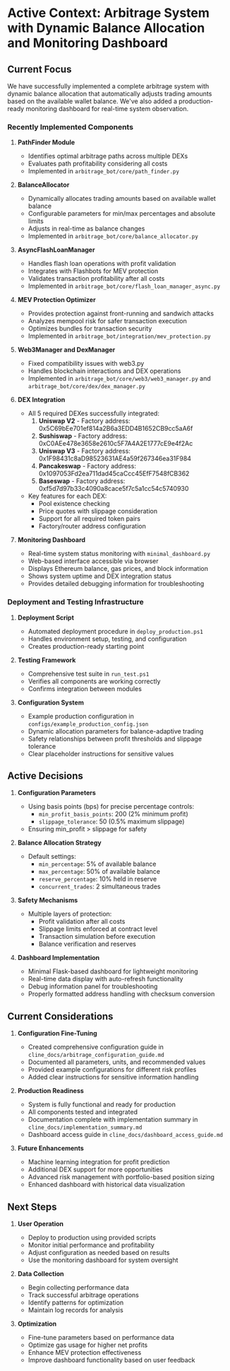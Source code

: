 # Active Context: Arbitrage System with Dynamic Balance Allocation and Monitoring Dashboard

## Current Focus

We have successfully implemented a complete arbitrage system with dynamic balance allocation that automatically adjusts trading amounts based on the available wallet balance. We've also added a production-ready monitoring dashboard for real-time system observation.

### Recently Implemented Components

1. **PathFinder Module**
   - Identifies optimal arbitrage paths across multiple DEXs
   - Evaluates path profitability considering all costs
   - Implemented in `arbitrage_bot/core/path_finder.py`

2. **BalanceAllocator**
   - Dynamically allocates trading amounts based on available wallet balance
   - Configurable parameters for min/max percentages and absolute limits
   - Adjusts in real-time as balance changes
   - Implemented in `arbitrage_bot/core/balance_allocator.py`

3. **AsyncFlashLoanManager**
   - Handles flash loan operations with profit validation
   - Integrates with Flashbots for MEV protection
   - Validates transaction profitability after all costs
   - Implemented in `arbitrage_bot/core/flash_loan_manager_async.py`

4. **MEV Protection Optimizer**
   - Provides protection against front-running and sandwich attacks
   - Analyzes mempool risk for safer transaction execution
   - Optimizes bundles for transaction security
   - Implemented in `arbitrage_bot/integration/mev_protection.py`

5. **Web3Manager and DexManager**
   - Fixed compatibility issues with web3.py
   - Handles blockchain interactions and DEX operations
   - Implemented in `arbitrage_bot/core/web3/web3_manager.py` and `arbitrage_bot/core/dex/dex_manager.py`
   
6. **DEX Integration**
   - All 5 required DEXes successfully integrated:
     1. **Uniswap V2** - Factory address: 0x5C69bEe701ef814a2B6a3EDD4B1652CB9cc5aA6f
     2. **Sushiswap** - Factory address: 0xC0AEe478e3658e2610c5F7A4A2E1777cE9e4f2Ac
     3. **Uniswap V3** - Factory address: 0x1F98431c8aD98523631AE4a59f267346ea31F984
     4. **Pancakeswap** - Factory address: 0x1097053Fd2ea711dad45caCcc45EfF7548fCB362
     5. **Baseswap** - Factory address: 0xf5d7d97b33c4090a8cace5f7c5a1cc54c5740930
   - Key features for each DEX:
     - Pool existence checking
     - Price quotes with slippage consideration
     - Support for all required token pairs
     - Factory/router address configuration

7. **Monitoring Dashboard**
   - Real-time system status monitoring with `minimal_dashboard.py`
   - Web-based interface accessible via browser
   - Displays Ethereum balance, gas prices, and block information
   - Shows system uptime and DEX integration status
   - Provides detailed debugging information for troubleshooting

### Deployment and Testing Infrastructure

1. **Deployment Script**
   - Automated deployment procedure in `deploy_production.ps1`
   - Handles environment setup, testing, and configuration
   - Creates production-ready starting point

2. **Testing Framework**
   - Comprehensive test suite in `run_test.ps1`
   - Verifies all components are working correctly
   - Confirms integration between modules

3. **Configuration System**
   - Example production configuration in `configs/example_production_config.json`
   - Dynamic allocation parameters for balance-adaptive trading
   - Safety relationships between profit thresholds and slippage tolerance
   - Clear placeholder instructions for sensitive values

## Active Decisions

1. **Configuration Parameters**
   - Using basis points (bps) for precise percentage controls:
     - `min_profit_basis_points`: 200 (2% minimum profit)
     - `slippage_tolerance`: 50 (0.5% maximum slippage)
   - Ensuring min_profit > slippage for safety

2. **Balance Allocation Strategy**
   - Default settings:
     - `min_percentage`: 5% of available balance
     - `max_percentage`: 50% of available balance
     - `reserve_percentage`: 10% held in reserve
     - `concurrent_trades`: 2 simultaneous trades

3. **Safety Mechanisms**
   - Multiple layers of protection:
     - Profit validation after all costs
     - Slippage limits enforced at contract level
     - Transaction simulation before execution
     - Balance verification and reserves

4. **Dashboard Implementation**
   - Minimal Flask-based dashboard for lightweight monitoring
   - Real-time data display with auto-refresh functionality
   - Debug information panel for troubleshooting
   - Properly formatted address handling with checksum conversion

## Current Considerations

1. **Configuration Fine-Tuning**
   - Created comprehensive configuration guide in `cline_docs/arbitrage_configuration_guide.md`
   - Documented all parameters, units, and recommended values
   - Provided example configurations for different risk profiles
   - Added clear instructions for sensitive information handling

2. **Production Readiness**
   - System is fully functional and ready for production
   - All components tested and integrated
   - Documentation complete with implementation summary in `cline_docs/implementation_summary.md`
   - Dashboard access guide in `cline_docs/dashboard_access_guide.md`

3. **Future Enhancements**
   - Machine learning integration for profit prediction
   - Additional DEX support for more opportunities
   - Advanced risk management with portfolio-based position sizing
   - Enhanced dashboard with historical data visualization

## Next Steps

1. **User Operation**
   - Deploy to production using provided scripts
   - Monitor initial performance and profitability
   - Adjust configuration as needed based on results
   - Use the monitoring dashboard for system oversight

2. **Data Collection**
   - Begin collecting performance data
   - Track successful arbitrage operations
   - Identify patterns for optimization
   - Maintain log records for analysis

3. **Optimization**
   - Fine-tune parameters based on performance data
   - Optimize gas usage for higher net profits
   - Enhance MEV protection effectiveness
   - Improve dashboard functionality based on user feedback
